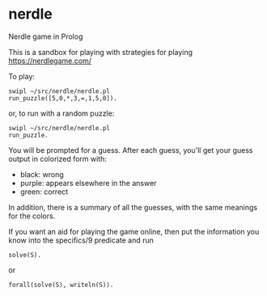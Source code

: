 # nerdle
Nerdle game in Prolog

This is a sandbox for playing with strategies for playing
https://nerdlegame.com/

To play:
```
swipl ~/src/nerdle/nerdle.pl
run_puzzle([5,0,*,3,=,1,5,0]).
```

or, to run with a random puzzle:
```
swipl ~/src/nerdle/nerdle.pl
run_puzzle.
```

You will be prompted for a guess. After each guess, you'll get your
guess output in colorized form with:
- black: wrong
- purple: appears elsewhere in the answer
- green: correct

In addition, there is a summary of all the guesses, with the same
meanings for the colors.

If you want an aid for playing the game online, then put the
information you know into the specifics/9 predicate and run
```
solve(S).
```
or
```
forall(solve(S), writeln(S)).
```

